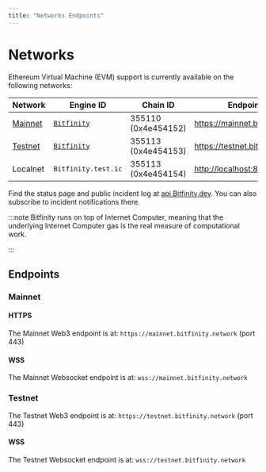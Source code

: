 ```yaml
---
title: "Networks Endpoints"
---
```


# Networks

Ethereum Virtual Machine (EVM) support is currently available on the
following networks:

<div class="networks-table"></div>

| Network             | Engine ID                  | Chain ID                | Endpoint URL                 |
|---------------------|----------------------------|-------------------------|------------------------------|
| [Mainnet](#mainnet) | [`Bitfinity`][bitfinity@Mainnet] | 355110 (0x4e454152) | <https://mainnet.bitfinity.network> |
| [Testnet](#testnet) | [`Bitfinity`][bitfinity@Testnet] | 355113 (0x4e454153) | <https://testnet.bitfinity.network> |
| Localnet            | `Bitfinity.test.ic`         | 355113 (0x4e454154) | <http://localhost:8545>      |

Find the status page and public incident log at
[api.Bitfinity.dev](https://api.Bitfinity.dev).
You can also subscribe to incident notifications there.

:::note
Bitfinity runs on top of Internet Computer, meaning that the underlying Internet Computer gas is the real measure of
computational work. 

:::

## Endpoints

### Mainnet

#### HTTPS

The Mainnet Web3 endpoint is at: `https://mainnet.bitfinity.network` (port 443)

#### WSS

The Mainnet Websocket endpoint is at: `wss://mainnet.bitfinity.network`

### Testnet

The Testnet Web3 endpoint is at: `https://testnet.bitfinity.network` (port 443)

#### WSS

The Testnet Websocket endpoint is at: `wss://testnet.bitfinity.network`

[bitfinity@Mainnet]: https://bitfinity.network/

[bitfinity@Testnet]: https://bitfinity.network/
